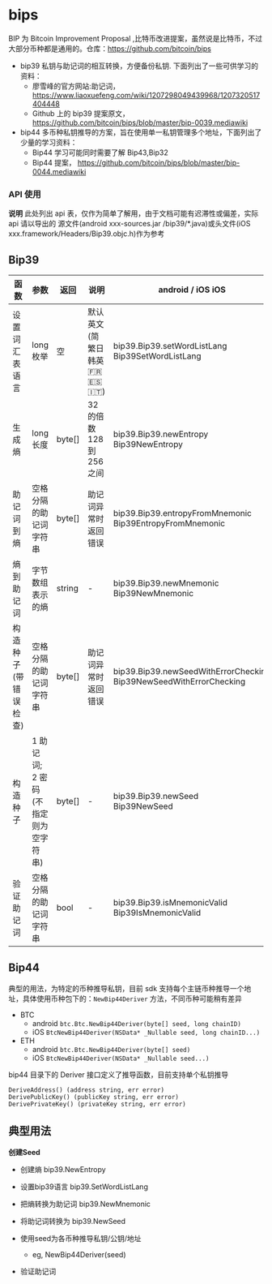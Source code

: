 # bips

BIP 为 Bitcoin Improvement Proposal ,比特币改进提案，虽然说是比特币，不过大部分币种都是通用的。仓库：https://github.com/bitcoin/bips

- bip39 私钥与助记词的相互转换，方便备份私钥. 下面列出了一些可供学习的资料：
  - 廖雪峰的官方网站:助记词， https://www.liaoxuefeng.com/wiki/1207298049439968/1207320517404448
  - Github 上的 bip39 提案原文，https://github.com/bitcoin/bips/blob/master/bip-0039.mediawiki
- bip44 多币种私钥推导的方案，旨在使用单一私钥管理多个地址，下面列出了少量的学习资料：
  - Bip44 学习可能同时需要了解 Bip43,Bip32
  - Bip44 提案， https://github.com/bitcoin/bips/blob/master/bip-0044.mediawiki

### API 使用

**说明** 此处列出 api 表，仅作为简单了解用，由于文档可能有迟滞性或偏差，实际 api 请以导出的 源文件(android xxx-sources.jar /bip39/\*.java)或头文件(iOS xxx.framework/Headers/Bip39.objc.h)作为参考

## Bip39

| 函数                 | 参数                                 | 返回   | 说明                              | android / iOS                              iOS                           |
|--------------------|------------------------------------|--------|-----------------------------------|---------------------------------------------------------------------|
| 设置词汇表语言       | long 枚举                            | 空     | 默认英文(简繁日韩英 🇫🇷🇪🇸🇮🇹) | bip39.Bip39.setWordListLang          <br> Bip39SetWordListLang          |
| 生成熵               | long 长度                            | byte[] | 32 的倍数 128 到 256 之间         | bip39.Bip39.newEntropy               <br> Bip39NewEntropy               |
| 助记词到熵           | 空格分隔的助记词字符串               | byte[] | 助记词异常时返回错误              | bip39.Bip39.entropyFromMnemonic      <br> Bip39EntropyFromMnemonic      |
| 熵到助记词           | 字节数组表示的熵                     | string | -                                 | bip39.Bip39.newMnemonic              <br> Bip39NewMnemonic              |
| 构造种子(带错误检查) | 空格分隔的助记词字符串               | byte[] | 助记词异常时返回错误              | bip39.Bip39.newSeedWithErrorChecking <br> Bip39NewSeedWithErrorChecking |
| 构造种子             | 1 助记词; 2 密码(不指定则为空字符串) | byte[] | -                                 | bip39.Bip39.newSeed                  <br> Bip39NewSeed                  |
| 验证助记词           | 空格分隔的助记词字符串               | bool   | -                                 | bip39.Bip39.isMnemonicValid          <br> Bip39IsMnemonicValid          |

## Bip44

典型的用法，为特定的币种推导私钥，目前 sdk 支持每个主链币种推导一个地址，具体使用币种包下的：`NewBip44Deriver` 方法，不同币种可能稍有差异

- BTC
  - android `btc.Btc.NewBip44Deriver(byte[] seed, long chainID)`
  - iOS `BtcNewBip44Deriver(NSData* _Nullable seed, long chainID...)`
- ETH
  - android `btc.Btc.NewBip44Deriver(byte[] seed)`
  - iOS `BtcNewBip44Deriver(NSData* _Nullable seed...)`

bip44 目录下的 Deriver 接口定义了推导函数，目前支持单个私钥推导

```golang
DeriveAddress() (address string, err error)
DerivePublicKey() (publicKey string, err error)
DerivePrivateKey() (privateKey string, err error)
```

## 典型用法

**创建Seed**
- 创建熵 bip39.NewEntropy 
- 设置bip39语言 bip39.SetWordListLang
- 把熵转换为助记词 bip39.NewMnemonic
- 将助记词转换为 bip39.NewSeed


- 使用seed为各币种推导私钥/公钥/地址
  - eg, NewBip44Deriver(seed)

- 验证助记词
